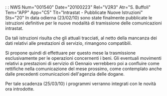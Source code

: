 :  : NWS Num="001540" Date="20100223" Rel="V2R3" Atr="S. Buffoli" Tem="APP" App="C5" Tit="Intrastat - Pubblicate Nuove Istruzioni" Sts="20"
In data odierna (23/02/10) sono state finalmente pubblicate le istruzioni definitive per le nuove modalità di tramissione delle comunicazioni intrastat.

Da tali istruzioni risulta che gli attuali tracciati, al netto della mancanza dei dati relativi alle
prestazioni di servizio, rimangono compatibili.

Si propone quindi di effettuare per questo mese la trasmissione esclusivamente per le operazioni concernenti i beni.
Gli eventuali movimenti relativi a prestazioni di servizio di Gennaio verrebbero poi a confluire come rettifiche nella comunicazione del mese prossimo, come contemplato anche dalle precedenti comunicazioni dell'agenzia delle dogane.

Per tale scadenza (25/03/10) i programmi verranno integrati con le novità ora introdotte.

